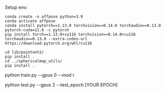Setup env:

```
conda create -n affpose python=3.9
conda activate affpose
conda install pytorch==1.13.0 torchvision==0.14.0 torchaudio==0.13.0 pytorch-cuda=11.6 -c pytorch
pip install torch==1.13.0+cu116 torchvision==0.14.0+cu116 torchaudio==0.13.0 --extra-index-url https://download.pytorch.org/whl/cu116

cd lib/pointnet2/
pip install .
cd ../sphericalmap_utils/
pip install .
```

python train.py --gpus 0 --mod r

python test.py --gpus 2 --test_epoch [YOUR EPOCH]